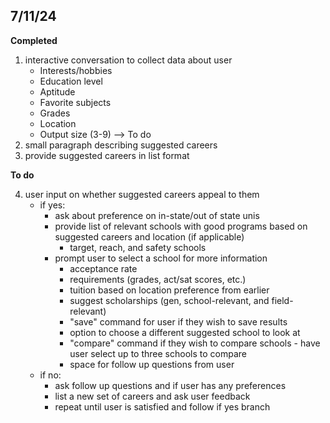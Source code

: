 ## 7/11/24

**Completed**
1. interactive conversation to collect data about user
    - Interests/hobbies
    - Education level
    - Aptitude
    - Favorite subjects
    - Grades
    - Location
    - Output size (3-9) —> To do
2. small paragraph describing suggested careers
3. provide suggested careers in list format

**To do**

4. user input on whether suggested careers appeal to them
    - if yes:
      - ask about preference on in-state/out of state unis
      - provide list of relevant schools with good programs based on suggested careers and location (if applicable)
        - target, reach, and safety schools
      - prompt user to select a school for more information
        - acceptance rate
        - requirements (grades, act/sat scores, etc.)
        - tuition based on location preference from earlier
        - suggest scholarships (gen, school-relevant, and field-relevant)
        - "save" command for user if they wish to save results
        - option to choose a different suggested school to look at
        - "compare" command if they wish to compare schools
                - have user select up to three schools to compare
        - space for follow up questions from user
    - if no:
        - ask follow up questions and if user has any preferences
        - list a new set of careers and ask user feedback
        - repeat until user is satisfied and follow if yes branch
